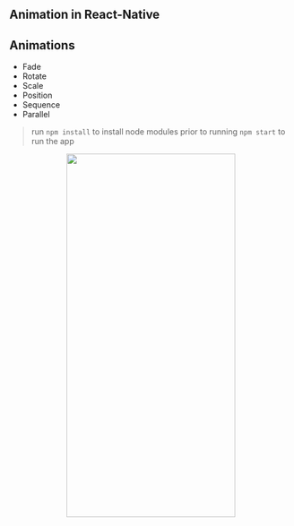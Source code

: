 ## Animation in React-Native 

## Animations 

* Fade
* Rotate 
* Scale
* Position
* Sequence
* Parallel

>run ```npm install``` to install node modules prior to running ```npm start``` to run the app

<p align="center">
  <img src="https://github.com/alexpaul/React-Native-Animations/blob/master/assets/animation-app.gif" width="301" height="649" /> 
</p>

